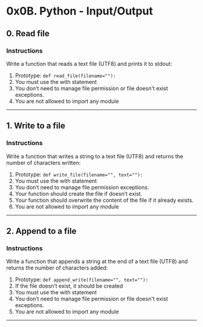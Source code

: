 # 0x0B. Python - Input/Output
## 0. Read file
### Instructions
Write a function that reads a text file (UTF8) and prints it to stdout:

1. Prototype: `def read_file(filename=""):`
2. You must use the with statement
3. You don’t need to manage file permission or file doesn't exist exceptions.
4. You are not allowed to import any module
<hr>

## 1. Write to a file
### Instructions
Write a function that writes a string to a text file (UTF8) and returns the number of characters written:

1. Prototype: ``def write_file(filename="", text=""):``
2. You must use the with statement
3. You don’t need to manage file permission exceptions.
4. Your function should create the file if doesn’t exist.
5. Your function should overwrite the content of the file if it already exists.
6. You are not allowed to import any module
<hr>

## 2. Append to a file
### Instructions
Write a function that appends a string at the end of a text file (UTF8) and returns the number of characters added:

1. Prototype: `def append_write(filename="", text=""):`
2. If the file doesn’t exist, it should be created
3. You must use the with statement
4. You don’t need to manage file permission or file doesn't exist exceptions.
5. You are not allowed to import any module
<hr>


